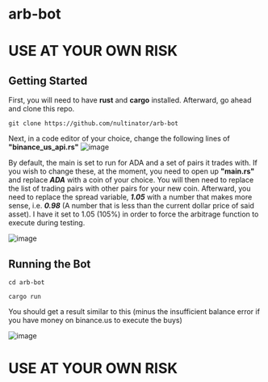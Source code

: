 # arb-bot
<h1>USE AT YOUR OWN RISK</h1>
<h2>Getting Started</h2>
<p>
First, you will need to have <strong>rust</strong> and <strong>cargo</strong> installed. Afterward, go ahead and clone this repo.

```
git clone https://github.com/nultinator/arb-bot
```

Next, in a code editor of your choice, change the following lines of <strong>"binance_us_api.rs"</strong>
![image](https://user-images.githubusercontent.com/72562693/223858190-92aaff79-1846-4054-8966-c9b5c3026c4c.png)

<p>
By default, the main is set to run for ADA and a set of pairs it trades with. If you wish to change these, at the moment, you need to open up <strong>"main.rs"</strong> and replace <strong><i>ADA</i></strong> with a coin of your choice.
You will then need to replace the list of trading pairs with other pairs for your new coin.
Afterward, you need to replace the spread variable, <strong><i>1.05</i></strong> with a number that makes more sense, i.e. <strong><i>0.98</i></strong>
(A number that is less than the current dollar price of said asset).  I have it set to 1.05 (105%) in order to force the arbitrage function to execute during testing.
</p>

![image](https://user-images.githubusercontent.com/72562693/223864467-6840e485-ff97-48ac-ad19-be3b8294edc6.png)



<h2>Running the Bot</h2>

```
cd arb-bot
```

```
cargo run
```

<p>
You should get a result similar to this (minus the insufficient balance error if you have money on binance.us to execute the buys)
</p>

![image](https://user-images.githubusercontent.com/72562693/223862910-aa6bacf6-4f33-47ed-b937-42b40a0d7aea.png)


<h1>USE AT YOUR OWN RISK</h1>

